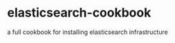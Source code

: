 elasticsearch-cookbook
======================

a full cookbook for installing elasticsearch infrastructure
